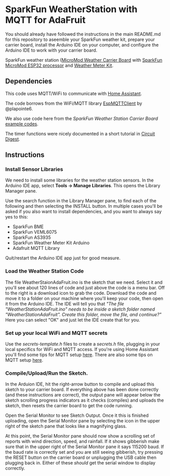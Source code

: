 # SparkFun WeatherStation with MQTT for AdaFruit

You should already have followed the instructions in the main README.md
for this repository to aseemble your SparkFun weather kit, prepare
your carrier board, install the Arduino IDE on your computer, and
configure the Arduino IDE to work with your carrier board.

SparkFun weather station
([MicroMod Weather Carrier Board](https://www.sparkfun.com/products/16794)
with
[SparkFun MicroMod ESP32 processor](https://www.sparkfun.com/products/16781)
and
[Weather Meter Kit](https://www.sparkfun.com/products/15901).

## Dependencies

This code uses MQTT/WiFi to communicate with
[Home Assistant](https://www.home-assistant.io/). 

The code borrows from the
WiFi/MQTT library
[EspMQTTClient](https://github.com/plapointe6/EspMQTTClient)
by @plapointe6.

We also use code here from the *SparkFun Weather Station Carrier Board*
[example codes](https://github.com/sparkfun/MicroMod_Weather_Carrier_Board/).

The timer functions were nicely documented in a short tutorial in
[Circuit Digest](https://circuitdigest.com/microcontroller-projects/esp32-timers-and-timer-interrupts).

## Instructions

### Install Sensor Libraries

We need to install some libraries for the weather station sensors.
In the Arduino IDE app, select **Tools -> Manage Libraries**.
This opens the Library Manager pane.

Use the search function in the Library Manager pane, to find
each of the following and then selecting the INSTALL button.
In multiple cases you'll be asked if you also want to install
dependencies, and you want to always say yes to this:
* SparkFun BME
* SparkFun VEML6075
* SparkFun AS3935
* SparkFun Weather Meter Kit Arduino
* Adafruit MQTT Library

Quit/restart the Arduino IDE app just for good measure.

### Load the Weather Station Code

The file WeatherStaionAdaFruit.ino is the sketch that we need. Select it and you'll
see about 120 lines of code and just above the code is a menu bar. Off to the
right is a download icon to grab the code. Download the code and move it to
a folder on your machine where you'll keep your code, then open it from
the Arduino IDE. The IDE will tell you that
*"The file "WeatherStationAdaFruit.ino" needs to be inside a sketch
folder named "WeatherStationAdaFruit".  Create this folder, move the file,
and continue?"*
Here you can select "OK" and just let the IDE create that for you.

### Set up your local WiFi and MQTT secrets

Use the *secrets-template.h* files to create a *secrets.h* file,
plugging in your local specifics for WiFi and MQTT access. If you're
using Home Assistant you'll find some tips for MQTT setup 
[here](https://github.com/cecat/UtilityWatchMQTT/tree/main/HASS).
There are also some tips on MQTT setup 
[here](https://github.com/cecat/Lake-Watch).

### Compile/Upload/Run the Sketch.

In the Arduion IDE, hit the right-arrow button to compile and upload this
sketch to your carrier board. If everything above has been done correctly
(and these instructions are correct), the output pane will appear below
the sketch scrolling progress indicators as it checks (compiles) and
uploads the sketch, then resets the carrier board to get the code running. 

Open the Serial Monitor to see Sketch Output. Once it this is finished
uploading, open the Serial Monitor pane by selecting the icon in the
upper right of the sketch pane that looks like a magnifying glass.

At this point, the Serial Monitor pane should now show a scrolling
set of reports with wind direction, speed, and rainfall.  If it shows
gibberish make sure that in the upper right of the Serial Monitor pane
it says 115200 baud.  If the baud rate is correctly set and you are
still seeing gibberish, try pressing the RESET button on the carrier board
or unplugging the USB cable then plugging back in.  Either of these
*should* get the serial window to display correctly.


